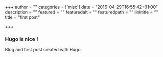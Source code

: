 +++
author = ""
categories = ['misc']
date = "2016-04-29T16:55:42+01:00"
description = ""
featured = ""
featuredalt = ""
featuredpath = ""
linktitle = ""
title = "first post"

+++
### Hugo is nice ! ###
Blog and first post created with Hugo

